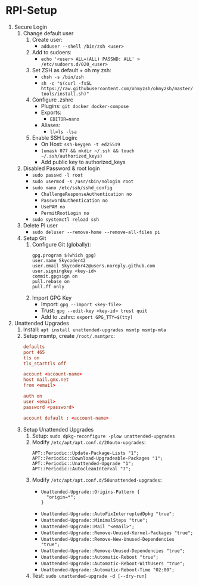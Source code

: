 # RPI-Setup

1. Secure Login
   1. Change default user
      1. Create user:
         - `adduser --shell /bin/zsh <user>`
      2. Add to sudoers:
         - `echo '<user> ALL=(ALL) PASSWD: ALL' > /etc/sudoers.d/020_<user>`
      3. Set ZSH as default + oh my zsh:
         - `chsh -s /bin/zsh`
         - `sh -c "$(curl -fsSL https://raw.githubusercontent.com/ohmyzsh/ohmyzsh/master/tools/install.sh)"`
      4. Configure .zshrc
         - Plugins: `git docker docker-compose`
         - Exports:
            - `EDITOR=nano`
         - Aliases:
            - `ll=ls -lsa`
      5. Enable SSH Login:
         - On Host: `ssh-keygen -t ed25519`
         - `(umask 077 && mkdir ~/.ssh && touch ~/.ssh/authorized_keys)`
         - Add public key to authorized_keys
   2. Disabled Password & root login
      - `sudo passwd -l root`
      - `sudo usermod -s /usr/sbin/nologin root`
      - `sudo nano /etc/ssh/sshd_config`
         - `ChallengeResponseAuthentication no`
         - `PasswordAuthentication no`
         - `UsePAM no`
         - `PermitRootLogin no`
      - `sudo systemctl reload ssh`
   3. Delete PI user
      - `sudo deluser --remove-home --remove-all-files pi`
   4. Setup Git
      1. Configure Git (globally):
         ```.config
         gpg.program $(which gpg)
         user.name Skycoder42
         user.email Skycoder42@users.noreply.github.com
         user.signingkey <key-id>
         commit.gpgsign on
         pull.rebase on
         pull.ff only
         ```
      2. Import GPG Key
         - Import: `gpg --import <key-file>`
         - Trust: `gpg --edit-key <key-id> trust quit`
         - Add to .zshrc: `export GPG_TTY=$(tty)`
2. Unattended Upgrades
   1. Install: `apt install unattended-upgrades msmtp msmtp-mta`
   2. Setup msmtp, create `/root/.msmtprc`:
      ```.conf
      defaults
      port 465
      tls on
      tls_starttls off

      account <account-name>
      host mail.gmx.net
      from <email>

      auth on
      user <email>
      password <password>

      account default : <account-name>
      ```
   3. Setup Unattended Upgrades
      1. Setup: `sudo dpkg-reconfigure -plow unattended-upgrades`
      2. Modify `/etc/apt/apt.conf.d/20auto-upgrades`:
         ```
         APT::Periodic::Update-Package-Lists "1";
         APT::Periodic::Download-Upgradeable-Packages "1";
         APT::Periodic::Unattended-Upgrade "1";
         APT::Periodic::AutocleanInterval "7";
         ```
      3. Modify `/etc/apt/apt.conf.d/50unattended-upgrades`:
         - ```
           Unattended-Upgrade::Origins-Pattern {
             "origin=*";
           }
           ```
         - `Unattended-Upgrade::AutoFixInterruptedDpkg "true";`
         - `Unattended-Upgrade::MinimalSteps "true";`
         - `Unattended-Upgrade::Mail "<email>";`
         - `Unattended-Upgrade::Remove-Unused-Kernel-Packages "true";`
         - `Unattended-Upgrade::Remove-New-Unused-Dependencies "true";`
         - `Unattended-Upgrade::Remove-Unused-Dependencies "true";`
         - `Unattended-Upgrade::Automatic-Reboot "true";`
         - `Unattended-Upgrade::Automatic-Reboot-WithUsers "true";`
         - `Unattended-Upgrade::Automatic-Reboot-Time "02:00";`
      4. Test: `sudo unattended-upgrade -d [--dry-run]`
